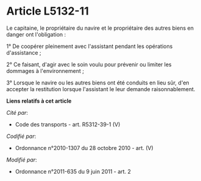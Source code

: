 # Article L5132-11

Le capitaine, le propriétaire du navire et le propriétaire des autres biens en danger ont l'obligation : 

1° De coopérer pleinement avec l'assistant pendant les opérations d'assistance ; 

2° Ce faisant, d'agir avec le soin voulu pour prévenir ou limiter les dommages à l'environnement ; 

3° Lorsque le navire ou les autres biens ont été conduits en lieu sûr, d'en accepter la restitution lorsque l'assistant le
leur demande raisonnablement.

**Liens relatifs à cet article**

_Cité par_:

  - Code des transports - art. R5312-39-1 (V)

_Codifié par_:

  - Ordonnance n°2010-1307 du 28 octobre 2010 - art. (V)

_Modifié par_:

  - Ordonnance n°2011-635 du 9 juin 2011 - art. 2
